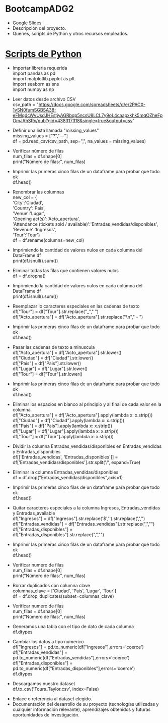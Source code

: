 # BootcampADG2
- Google Slides
- Descripción del proyecto.
- Queries, scripts de Python y otros recursos empleados.
  
# [Scripts de Python](https://github.com/valenmesa/BootcampADG2/blob/main/Limpieza_Datos.ipynb)


* Importar libreria requerida  <br>
import pandas as pd <br>
import matplotlib.pyplot as plt <br>
import seaborn as sns <br>
import numpy as np <br>

* Leer datos desde archivo CSV <br>
csv_path = "https://docs.google.com/spreadsheets/d/e/2PACX-1vSN0fumSGBSA38-eFMqdcWvUsdJHEstjyAGRbqp5ncsU8LCL7y9oL4caapxkhk5mqOZheFpOmJAhSRx/pub?gid=438317318&single=true&output=csv" <br>
* Definir una lista llamada "missing_values" <br>
missing_values = ["?","—"] <br>
df = pd.read_csv(csv_path, sep=",", na_values = missing_values) <br>

* Verificar número de filas <br>
num_filas = df.shape[0] <br>
print("Número de filas:", num_filas) <br>

* Imprimir las primeras cinco filas de un dataframe para probar que todo ok <br>
df.head() <br>

* Renombrar las columnas <br>
new_col = { <br>
    'City':'Ciudad', <br>
    'Country':'Pais', <br>
    'Venue':'Lugar', <br>
    'Opening act(s)':'Acto_apertura', <br>
    'Attendance (tickets sold / available)':'Entradas_vendidas/disponibles', <br>
    'Revenue':'Ingresos', <br>
    'Tour':'Tour'} <br>
df = df.rename(columns=new_col) <br>

* Imprimiendo la cantidad de valores nulos en cada columna del DataFrame df <br>
print(df.isnull().sum()) <br>

* Eliminar todas las filas que contienen valores nulos <br>
df = df.dropna() <br>

* Imprimiendo la cantidad de valores nulos en cada columna del DataFrame df <br>
print(df.isnull().sum()) <br>

* Reemplazar lo caracteres especiales en las cadenas de texto <br>
df["Tour"] = df["Tour"].str.replace("_"," ") <br>
df["Acto_apertura"] = df["Acto_apertura"].str.replace("\n"," - ") <br>

* Imprimir las primeras cinco filas de un dataframe para probar que todo ok <br>
df.head() <br>

* Pasar las cadenas de texto a minuscula <br>
df["Acto_apertura"] = df["Acto_apertura"].str.lower() <br>
df["Ciudad"] = df["Ciudad"].str.lower() <br>
df["Pais"] = df["Pais"].str.lower() <br>
df["Lugar"] = df["Lugar"].str.lower() <br>
df["Tour"] = df["Tour"].str.lower() <br>

* Imprimir las primeras cinco filas de un dataframe para probar que todo ok <br>
df.head() <br>

* Eliminar los espacios en blanco al principio y al final de cada valor en la columna <br>
df["Acto_apertura"] = df["Acto_apertura"].apply(lambda x: x.strip()) <br>
df["Ciudad"] = df["Ciudad"].apply(lambda x: x.strip()) <br>
df["Pais"] = df["Pais"].apply(lambda x: x.strip()) <br>
df["Lugar"] = df["Lugar"].apply(lambda x: x.strip()) <br>
df["Tour"] = df["Tour"].apply(lambda x: x.strip()) <br>

* Dividir la columna Entradas_vendidas/disponibles en Entradas_vendidas y Entradas_disponibles <br>
df[['Entradas_vendidas', 'Entradas_disponibles']] = df['Entradas_vendidas/disponibles'].str.split('/', expand=True)  <br>

* Eliminar la columna Entradas_vendidas/disponibles <br>
df = df.drop("Entradas_vendidas/disponibles",axis=1) <br>

* Imprimir las primeras cinco filas de un dataframe para probar que todo ok <br>
df.head() <br>

* Quitar caracteres especiales a la columna Ingresos, Entradas_vendidas y Entradas_available <br>
df["Ingresos"] = df["Ingresos"].str.replace('$','').str.replace(',','') <br>
df["Entradas_vendidas"] = df["Entradas_vendidas"].str.replace(",","") <br>
df["Entradas_disponibles"] = df["Entradas_disponibles"].str.replace(",","") <br>

* Imprimir las primeras cinco filas de un dataframe para probar que todo ok <br>
df.head() <br>

* Verificar numero de filas <br>
num_filas = df.shape[0] <br>
print("Número de filas:", num_filas) <br>

* Borrar duplicados con columna clave <br>
columnas_clave = ['Ciudad', 'Pais', 'Lugar', 'Tour'] <br>
df = df.drop_duplicates(subset=columnas_clave) <br>

* Verificar numero de filas <br>
num_filas = df.shape[0] <br>
print("Número de filas:", num_filas) <br>

* Generamos una tabla con el tipo de dato de cada columna <br>
df.dtypes <br>

* Cambiar los datos a tipo numerico <br>
df["Ingresos"] = pd.to_numeric(df["Ingresos"],errors='coerce') <br>
df["Entradas_vendidas"] = pd.to_numeric(df["Entradas_vendidas"],errors='coerce') <br>
df["Entradas_disponibles"] = pd.to_numeric(df["Entradas_disponibles"],errors='coerce') <br>
df.dtypes <br>

* Descargamos nuestro dataset  <br>
df.to_csv('Tours_Taylor.csv', index=False) <br>

- Enlace o referencia al dataset elegido.
- Documentación del desarrollo de su proyecto (tecnologías utilizadas y cualquier información relevante), aprendizajes obtenidos y futuras oportunidades de investigación. 
